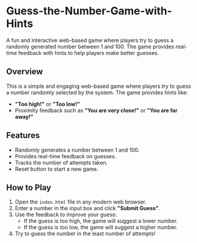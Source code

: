 # Guess-the-Number-Game-with-Hints
A fun and interactive web-based game where players try to guess a randomly generated number between 1 and 100. The game provides real-time feedback with hints to help players make better guesses.

## Overview
This is a simple and engaging web-based game where players try to guess a number randomly selected by the system. The game provides hints like:
- **"Too high!"** or **"Too low!"**
- Proximity feedback such as **"You are very close!"** or **"You are far away!"**



## Features
- Randomly generates a number between 1 and 100.
- Provides real-time feedback on guesses.
- Tracks the number of attempts taken.
- Reset button to start a new game.

## How to Play
1. Open the `index.html` file in any modern web browser.
2. Enter a number in the input box and click **"Submit Guess"**.
3. Use the feedback to improve your guess:
   - If the guess is too high, the game will suggest a lower number.
   - If the guess is too low, the game will suggest a higher number.
4. Try to guess the number in the least number of attempts!

